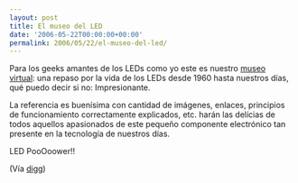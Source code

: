 ```yaml
---
layout: post
title: El museo del LED
date: '2006-05-22T00:00:00+00:00'
permalink: 2006/05/22/el-museo-del-led/
---
```

<img style="float:right; margin:0 0 10px 10px;" src="http://photos1.blogger.com/blogger/6639/1972/320/sic1.jpg" border="0" alt="" />Para los geeks amantes de los LEDs como yo este es nuestro <a href="http://ledmuseum.home.att.net/1960.htm">museo virtual</a>: una repaso por la vida de los LEDs desde 1960 hasta nuestros días, qué puedo decir si no: Impresionante.

La referencia es buenísima con cantidad de imágenes, enlaces, principios de funcionamiento correctamente explicados, etc. harán las delícias de todos aquellos apasionados de este pequeño componente electrónico tan presente en la tecnología de nuestros días.

LED PooOoower!!

(Vía <a href="http://digg.com/links/The_LED_Museum_...1960s_-_2000">digg</a>)
